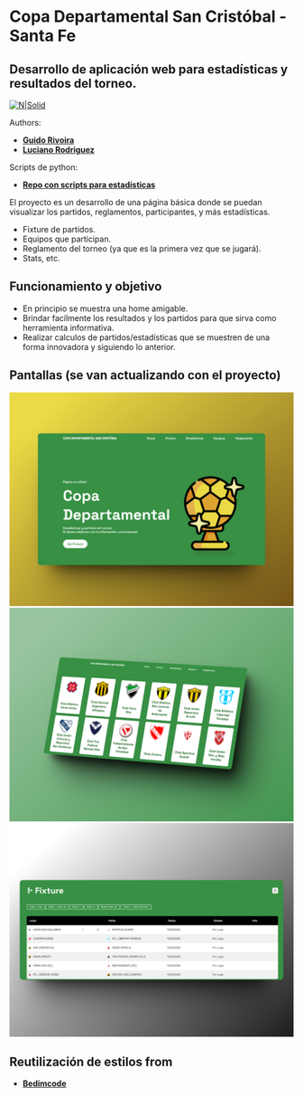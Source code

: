 # Copa Departamental San Cristóbal - Santa Fe
## Desarrollo de aplicación web para estadísticas y resultados del torneo.

[![N|Solid](https://cldup.com/dTxpPi9lDf.thumb.png)](https://nodesource.com/products/nsolid)

Authors: 
* __[Guido Rivoira](https://github.com/GuiDev404)__
* __[Luciano Rodriguez](https://github.com/Lucho-rar)__

Scripts de python:
* __[Repo con scripts para estadísticas](https://github.com/Lucho-rar/Scripts-Python-Futbol)__


El proyecto es un desarrollo de una página básica donde se puedan visualizar los partidos, reglamentos, participantes, y más estadísticas. 

- Fixture de partidos.
- Equipos que participan.
- Reglamento del torneo (ya que es la primera vez que se jugará).
- Stats, etc.

## Funcionamiento y objetivo

- En principio se muestra una home amigable.
- Brindar facilmente los resultados y los partidos para que sirva como herramienta informativa.
- Realizar calculos de partidos/estadísticas que se muestren de una forma innovadora y siguiendo lo anterior.


## Pantallas (se van actualizando con el proyecto)
![Descripción de la imagen](md/home.png)
![Descripción de la imagen](md/teams.png)
![Descripción de la imagen](md/fixture.png)

## Reutilización de estilos from
* __[Bedimcode](https://www.youtube.com/watch?v=WG2l4ER3_Qc&t=1220s)__





